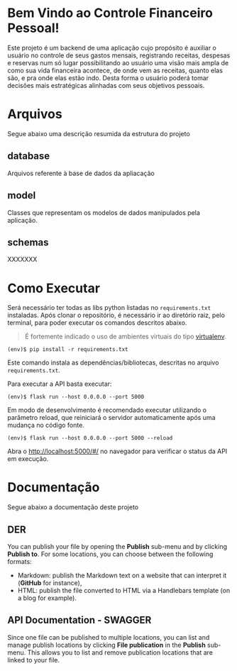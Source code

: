# Bem Vindo ao Controle Financeiro Pessoal!

Este projeto é um backend de uma aplicação cujo propósito é auxiliar o usuário no controle de seus gastos mensais, registrando receitas, despesas e reservas num só lugar possibilitando ao usuário uma visão mais ampla de como sua vida financeira acontece, de onde vem as receitas, quanto elas são, e pra onde elas estão indo. Desta forma o usuário poderá tomar decisões mais estratégicas alinhadas com seus objetivos pessoais.


# Arquivos

Segue abaixo uma descrição resumida da estrutura do projeto

## database

Arquivos referente à base de dados da apliacação

## model

Classes que representam os modelos de dados manipulados pela aplicação.

## schemas

XXXXXXX


# Como Executar


Será necessário ter todas as libs python listadas no `requirements.txt` instaladas.
Após clonar o repositório, é necessário ir ao diretório raiz, pelo terminal, para poder executar os comandos descritos abaixo.

> É fortemente indicado o uso de ambientes virtuais do tipo [virtualenv](https://virtualenv.pypa.io/en/latest/installation.html).

```
(env)$ pip install -r requirements.txt
```

Este comando instala as dependências/bibliotecas, descritas no arquivo `requirements.txt`.

Para executar a API  basta executar:

```
(env)$ flask run --host 0.0.0.0 --port 5000
```

Em modo de desenvolvimento é recomendado executar utilizando o parâmetro reload, que reiniciará o servidor
automaticamente após uma mudança no código fonte. 

```
(env)$ flask run --host 0.0.0.0 --port 5000 --reload
```

Abra o [http://localhost:5000/#/](http://localhost:5000/#/) no navegador para verificar o status da API em execução.


# Documentação

Segue abaixo a documentação deste projeto

## DER

You can publish your file by opening the **Publish** sub-menu and by clicking **Publish to**. For some locations, you can choose between the following formats:

- Markdown: publish the Markdown text on a website that can interpret it (**GitHub** for instance),
- HTML: publish the file converted to HTML via a Handlebars template (on a blog for example).

## API Documentation - SWAGGER

Since one file can be published to multiple locations, you can list and manage publish locations by clicking **File publication** in the **Publish** sub-menu. This allows you to list and remove publication locations that are linked to your file.



<!--stackedit_data:
eyJoaXN0b3J5IjpbLTEzNjg4NTYwNDFdfQ==
-->